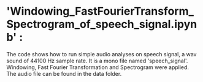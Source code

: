 # 'Windowing_FastFourierTransform_Spectrogram_of_speech_signal.ipynb' :                                                                                                     
The code shows how to run simple audio analyses on speech signal, a wav sound of 44100 Hz sample rate. It is a mono file named 'speech_signal'. Windowing, Fast Fourier Transformation and Spectrogram were applied. The audio file can be found in the data folder.
